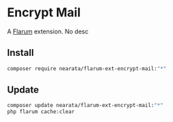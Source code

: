 # Encrypt Mail

A [Flarum](http://flarum.org) extension. No desc

## Install

```sh
composer require nearata/flarum-ext-encrypt-mail:"*"
```

## Update

```sh
composer update nearata/flarum-ext-encrypt-mail:"*"
php flarum cache:clear
```
